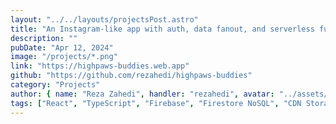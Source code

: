 ```yaml
---
layout: "../../layouts/projectsPost.astro"
title: "An Instagram-like app with auth, data fanout, and serverless functions with Firebase and React"
description: ""
pubDate: "Apr 12, 2024"
image: "/projects/*.png"
link: "https://highpaws-buddies.web.app"
github: "https://github.com/rezahedi/highpaws-buddies"
category: "Projects"
author: { name: "Reza Zahedi", handler: "rezahedi", avatar: "../assets/social-avatar.jpg", link: "https://github.com/rezahedi" }
tags: ["React", "TypeScript", "Firebase", "Firestore NoSQL", "CDN Storage", "Tailwind CSS", "Serverless functions", "Authentication"]
---
```


<!-- TODO: write about the app, what I learned from developing it, what tech stacks and technique I used ... -->